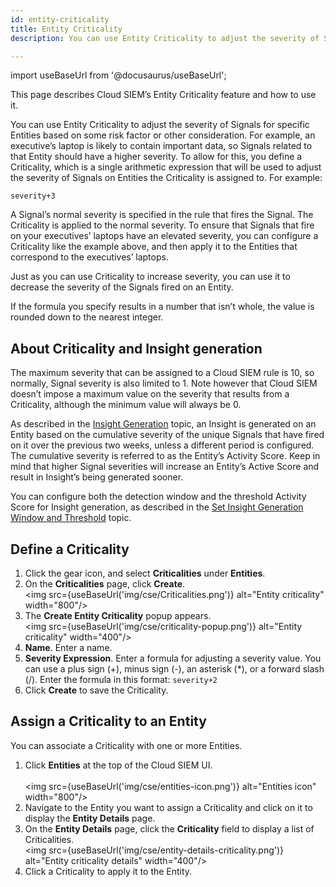 ```yaml
---
id: entity-criticality
title: Entity Criticality
description: You can use Entity Criticality to adjust the severity of Signals for specific Entities based on some risk factor or other consideration.

---
```


import useBaseUrl from '@docusaurus/useBaseUrl';

This page describes Cloud SIEM’s Entity Criticality feature and how to use it.

You can use Entity Criticality to adjust the severity of Signals for specific Entities based on some risk factor or other consideration. For example, an executive’s laptop is likely to contain important data, so Signals related to that Entity should have a higher severity. To allow for this, you define a Criticality, which is a single arithmetic expression that will be used to adjust the severity of Signals on Entities the Criticality is assigned to. For example:

`severity+3`

A Signal’s normal severity is specified in the rule that fires the Signal. The Criticality is applied to the normal severity. To ensure that Signals that fire on your executives’ laptops have an elevated severity, you can configure a Criticality like the example above, and then apply it to the Entities that correspond to the executives’ laptops. 

Just as you can use Criticality to increase severity, you can use it to decrease the severity of the Signals fired on an Entity.

If the formula you specify results in a number that isn’t whole, the value is rounded down to the nearest integer.

## About Criticality and Insight generation

The maximum severity that can be assigned to a Cloud SIEM rule is 10, so normally, Signal severity is also limited to 1. Note however that Cloud SIEM doesn’t impose a maximum value on the severity that results from a Criticality, although the minimum value will always be 0. 

As described in the [Insight Generation](/docs/cse/get-started-with-cloud-siem/insight-generation-process/) topic, an Insight is generated on an Entity based on the cumulative severity of the unique Signals that have fired on it over the previous two weeks, unless a different period is configured. The cumulative
severity is referred to as the Entity’s Activity Score. Keep in mind that higher Signal severities will increase an Entity’s Active Score and result in Insight’s being generated sooner. 

You can configure both the detection window and the threshold Activity Score for Insight generation, as described in the [Set Insight Generation Window and Threshold](/docs/cse/records-signals-entities-insights/set-insight-generation-window-threshold/) topic.

## Define a Criticality

1. Click the gear icon, and select **Criticalities** under **Entities**.
1. On the **Criticalities** page, click **Create**. <br/><img src={useBaseUrl('img/cse/Criticalities.png')} alt="Entity criticality" width="800"/>
1. The **Create Entity Criticality** popup appears.<br/><img src={useBaseUrl('img/cse/criticality-popup.png')} alt="Entity criticality" width="400"/>
2. **Name**. Enter a name. 
3. **Severity Expression**. Enter a formula for adjusting a severity value. You can use a plus sign (+), minus sign (-), an asterisk (\*), or a forward slash (/). Enter the formula in this format:   `severity+2 `
4. Click **Create** to save the Criticality.

## Assign a Criticality to an Entity

You can associate a Criticality with one or more Entities. 

1. Click **Entities** at the top of the Cloud SIEM UI.<br/><br/><img src={useBaseUrl('img/cse/entities-icon.png')} alt="Entities icon" width="800"/>
1. Navigate to the Entity you want to assign a Criticality and click on it to display the **Entity Details** page. 
2. On the **Entity Details** page, click the **Criticality** field to display a list of Criticalities. <br/><img src={useBaseUrl('img/cse/entity-details-criticality.png')} alt="Entity criticality details" width="400"/>
3. Click a Criticality to apply it to the Entity.
